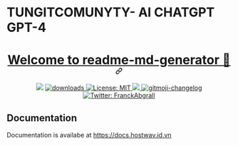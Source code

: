 # TUNGITCOMUNYTY- AI CHATGPT GPT-4
<h1 align="center" tabindex="-1" id="user-content-welcome-to-readme-md-generator-" dir="auto"><a class="heading-link" href="#welcome-to-readme-md-generator-">Welcome to readme-md-generator 👋<svg class="octicon octicon-link" viewBox="0 0 16 16" version="1.1" width="16" height="16" aria-hidden="true"><path d="m7.775 3.275 1.25-1.25a3.5 3.5 0 1 1 4.95 4.95l-2.5 2.5a3.5 3.5 0 0 1-4.95 0 .751.751 0 0 1 .018-1.042.751.751 0 0 1 1.042-.018 1.998 1.998 0 0 0 2.83 0l2.5-2.5a2.002 2.002 0 0 0-2.83-2.83l-1.25 1.25a.751.751 0 0 1-1.042-.018.751.751 0 0 1-.018-1.042Zm-4.69 9.64a1.998 1.998 0 0 0 2.83 0l1.25-1.25a.751.751 0 0 1 1.042.018.751.751 0 0 1 .018 1.042l-1.25 1.25a3.5 3.5 0 1 1-4.95-4.95l2.5-2.5a3.5 3.5 0 0 1 4.95 0 .751.751 0 0 1-.018 1.042.751.751 0 0 1-1.042.018 1.998 1.998 0 0 0-2.83 0l-2.5 2.5a1.998 1.998 0 0 0 0 2.83Z"></path></svg></a></h1>
<p align="center" dir="auto">
  <a target="_blank" rel="noopener noreferrer nofollow" href="https://camo.githubusercontent.com/71ea934e6e0c08f24b1f0a759e1901e11ebc8ea3e30d182694eef9e4d14b0b1e/68747470733a2f2f696d672e736869656c64732e696f2f6e706d2f762f726561646d652d6d642d67656e657261746f722e7376673f6f72616e67653d626c7565"><img src="https://camo.githubusercontent.com/71ea934e6e0c08f24b1f0a759e1901e11ebc8ea3e30d182694eef9e4d14b0b1e/68747470733a2f2f696d672e736869656c64732e696f2f6e706d2f762f726561646d652d6d642d67656e657261746f722e7376673f6f72616e67653d626c7565" data-canonical-src="https://img.shields.io/npm/v/readme-md-generator.svg?orange=blue" style="max-width: 100%;"></a>
  <a href="https://www.npmjs.com/package/readme-md-generator" rel="nofollow">
    <img alt="downloads" src="https://camo.githubusercontent.com/ba66ee60ea0a32d450c83119cdb637b79552e87d7fa8d36291d2f44ba275547d/68747470733a2f2f696d672e736869656c64732e696f2f6e706d2f646d2f726561646d652d6d642d67656e657261746f722e7376673f636f6c6f723d626c7565" data-canonical-src="https://img.shields.io/npm/dm/readme-md-generator.svg?color=blue" style="max-width: 100%;">
  </a>
  <a href="https://github.com/kefranabg/readme-md-generator/blob/master/LICENSE">
    <img alt="License: MIT" src="https://camo.githubusercontent.com/408116b648180becb83ae93945100c71de70f661b61f1b637bc69401972108b0/68747470733a2f2f696d672e736869656c64732e696f2f62616467652f6c6963656e73652d4d49542d79656c6c6f772e737667" data-canonical-src="https://img.shields.io/badge/license-MIT-yellow.svg" style="max-width: 100%;">
  </a>
  <a href="https://codecov.io/gh/kefranabg/readme-md-generator" rel="nofollow">
    <img src="https://camo.githubusercontent.com/fd2677751d50ad3781f96f2b04b56fe2eb8115bf7f34180066362bbad41e2b35/68747470733a2f2f636f6465636f762e696f2f67682f6b656672616e6162672f726561646d652d6d642d67656e657261746f722f6272616e63682f6d61737465722f67726170682f62616467652e737667" data-canonical-src="https://codecov.io/gh/kefranabg/readme-md-generator/branch/master/graph/badge.svg" style="max-width: 100%;">
  </a>
  <a href="https://github.com/frinyvonnick/gitmoji-changelog">
    <img src="https://camo.githubusercontent.com/768b10ef495b737fe9480b0d26a5ede5ec0e10342435876caa60eb538b7f4fbc/68747470733a2f2f696d672e736869656c64732e696f2f62616467652f6368616e67656c6f672d6769746d6f6a692d627269676874677265656e2e737667" alt="gitmoji-changelog" data-canonical-src="https://img.shields.io/badge/changelog-gitmoji-brightgreen.svg" style="max-width: 100%;">
  </a>
  <a href="https://twitter.com/FranckAbgrall" rel="nofollow">
    <img alt="Twitter: FranckAbgrall" src="https://camo.githubusercontent.com/d88e8d432bee0ee3619d519721ae70a23e5fdb5c965ce41bc1edc1505409a56b/68747470733a2f2f696d672e736869656c64732e696f2f747769747465722f666f6c6c6f772f4672616e636b41626772616c6c2e7376673f7374796c653d736f6369616c" data-canonical-src="https://img.shields.io/twitter/follow/FranckAbgrall.svg?style=social" style="max-width: 100%;">
  </a>
</p>

## Documentation

Documentation is availabe at https://docs.hostwav.id.vn
